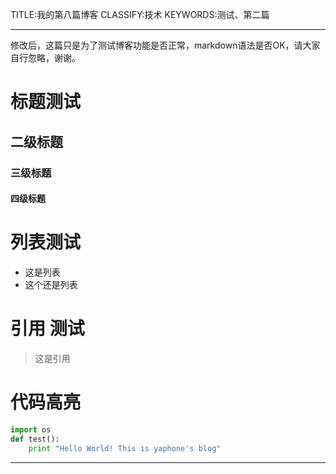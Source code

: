 TITLE:我的第八篇博客
CLASSIFY:技术
KEYWORDS:测试、第二篇

------

修改后，这篇只是为了测试博客功能是否正常，markdown语法是否OK，请大家自行忽略，谢谢。

# 标题测试

## 二级标题

### 三级标题

#### 四级标题

# 列表测试

* 这是列表
* 这个还是列表

# 引用 测试

> 这是引用

# 代码高亮

```python
import os
def test():
    print "Hello World! This is yaphone's blog"
```



******

